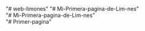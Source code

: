 "# web-limones" 
"# Mi-Primera-pagina-de-Lim-nes"  
"# Mi-Primera-pagina-de-Lim-nes"  
"# Primer-pagina" 
